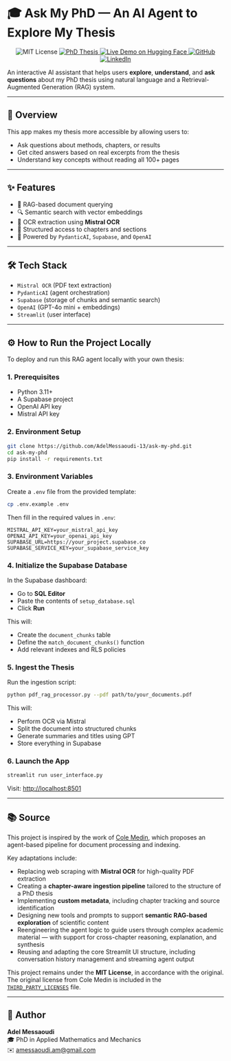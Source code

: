 # 🎓 Ask My PhD — An AI Agent to Explore My Thesis

<p align="center">
  <img src="https://img.shields.io/badge/license-MIT-green.svg" alt="MIT License"/>
  <a href="https://theses.fr/2023AIXM0306">
    <img src="https://img.shields.io/badge/PhD%20Thesis-Access-blue?logo=academia" alt="PhD Thesis"/>
  </a>
  <a href="https://huggingface.co/spaces/AdelMessaoudi-13/Ask-My-PhD">
    <img src="https://img.shields.io/badge/HuggingFace-Live%20Demo-orange?logo=huggingface" alt="Live Demo on Hugging Face"/>
  </a>
  <a href="https://github.com/AdelMessaoudi-13">
    <img src="https://img.shields.io/badge/GitHub-AdelMessaoudi--13-black?logo=github" alt="GitHub"/>
  </a>
  <a href="https://www.linkedin.com/in/adel-messaoudi-831358132">
    <img src="https://img.shields.io/badge/LinkedIn-Profile-blue?logo=linkedin" alt="LinkedIn"/>
  </a>
</p>

An interactive AI assistant that helps users **explore**, **understand**, and **ask questions** about my PhD thesis using natural language and a Retrieval-Augmented Generation (RAG) system.

---

## 🚀 Overview

This app makes my thesis more accessible by allowing users to:

- Ask questions about methods, chapters, or results
- Get cited answers based on real excerpts from the thesis
- Understand key concepts without reading all 100+ pages

---

## ✨ Features

- 🧠 RAG-based document querying
- 🔍 Semantic search with vector embeddings
- 🧾 OCR extraction using **Mistral OCR**
- 📖 Structured access to chapters and sections
- 🤖 Powered by `PydanticAI`, `Supabase`, and `OpenAI`

---

## 🛠️ Tech Stack

- `Mistral OCR` (PDF text extraction)
- `PydanticAI` (agent orchestration)
- `Supabase` (storage of chunks and semantic search)
- `OpenAI` (GPT-4o mini + embeddings)
- `Streamlit` (user interface)

---

## ⚙️ How to Run the Project Locally

To deploy and run this RAG agent locally with your own thesis:

### 1. Prerequisites

- Python 3.11+
- A Supabase project
- OpenAI API key
- Mistral API key

### 2. Environment Setup

```bash
git clone https://github.com/AdelMessaoudi-13/ask-my-phd.git
cd ask-my-phd
pip install -r requirements.txt
```

### 3. Environment Variables

Create a `.env` file from the provided template:

```bash
cp .env.example .env
```

Then fill in the required values in `.env`:

```env
MISTRAL_API_KEY=your_mistral_api_key
OPENAI_API_KEY=your_openai_api_key
SUPABASE_URL=https://your_project.supabase.co
SUPABASE_SERVICE_KEY=your_supabase_service_key
```

### 4. Initialize the Supabase Database

In the Supabase dashboard:

- Go to **SQL Editor**
- Paste the contents of `setup_database.sql`
- Click **Run**

This will:

- Create the `document_chunks` table
- Define the `match_document_chunks()` function
- Add relevant indexes and RLS policies

### 5. Ingest the Thesis

Run the ingestion script:

```bash
python pdf_rag_processor.py --pdf path/to/your_documents.pdf
```

This will:

- Perform OCR via Mistral
- Split the document into structured chunks
- Generate summaries and titles using GPT
- Store everything in Supabase

### 6. Launch the App

```bash
streamlit run user_interface.py
```

Visit: [http://localhost:8501](http://localhost:8501)

---

## 📚 Source

This project is inspired by the work of [Cole Medin](https://github.com/coleam00/ottomator-agents/tree/main/crawl4AI-agent), which proposes an agent-based pipeline for document processing and indexing.

Key adaptations include:

- Replacing web scraping with **Mistral OCR** for high-quality PDF extraction
- Creating a **chapter-aware ingestion pipeline** tailored to the structure of a PhD thesis
- Implementing **custom metadata**, including chapter tracking and source identification
- Designing new tools and prompts to support **semantic RAG-based exploration** of scientific content
- Reengineering the agent logic to guide users through complex academic material — with support for cross-chapter reasoning, explanation, and synthesis
- Reusing and adapting the core Streamlit UI structure, including conversation history management and streaming agent output

This project remains under the **MIT License**, in accordance with the original.  
The original license from Cole Medin is included in the [`THIRD_PARTY_LICENSES`](./THIRD_PARTY_LICENSES) file.

---

## 👤 Author

**Adel Messaoudi**  
🎓 PhD in Applied Mathematics and Mechanics  
✉️ [amessaoudi.am@gmail.com](mailto:amessaoudi.am@gmail.com)
